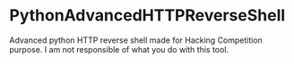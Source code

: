 # PythonAdvancedHTTPReverseShell
Advanced python HTTP reverse shell made for Hacking Competition purpose. I am not responsible of what you do with this tool.
